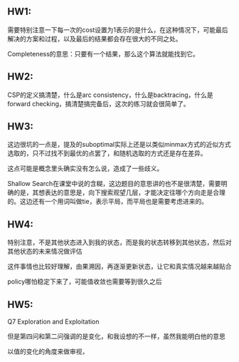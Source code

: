 ## HW1:
需要特别注意一下每一次的cost设置为1表示的是什么，在这种情况下，可能最后解决的方案和过程，以及最后的结果都会存在很大的不同之处。

Completeness的意思：只要有一个结果，那么这个算法就能找到它。

## HW2:
CSP的定义搞清楚，什么是arc consistency，什么是backtracing，什么是forward checking，搞清楚搞完备后，这次的练习就会很简单了。

## HW3:
这边很坑的一点是，提及的suboptimal实际上还是以类似minmax方式的近似方式选取的，只不过找不到最优的点罢了，和随机选取的方式还是存在差异。

这点可能是概念里头确实没有怎么说，造成了一些歧义。

Shallow Search在课堂中说的含糊，这边题目的意思讲的也不是很清楚，需要明确的是，其想表达的意思是，向下搜索观望几层，才能决定往哪个方向走是合理的。这边还有一个用词叫做tie，表示平局，而平局也是需要考虑进来的。

## HW4:
特别注意，不是其他状态进入到我的状态，而是我的状态转移到其他状态，然后对其他状态的未来情况做评估

这件事情也比较好理解，由果溯因，再逐渐更新状态，让它和真实情况越来越贴合

policy哪怕稳定下来了，可能值收敛也需要等到很久之后
## HW5:
Q7 Exploration and Exploitation

但是第四问和第二问强调的是变化，和我设想的不一样，虽然我能明白他的意思

以值的变化的角度来做审视，

